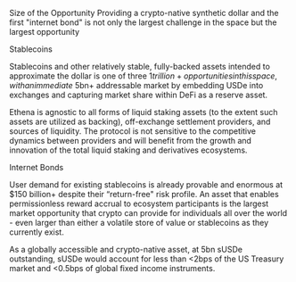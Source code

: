 Size of the Opportunity
Providing a crypto-native synthetic dollar and the first "internet bond" is not only the largest challenge in the space but the largest opportunity



Stablecoins

Stablecoins and other relatively stable, fully-backed assets intended to approximate the dollar is one of three $1 trillion+ opportunities in this space, with an immediate ~$5bn+ addressable market by embedding USDe into exchanges and capturing market share within DeFi as a reserve asset.

Ethena is agnostic to all forms of liquid staking assets (to the extent such assets are utilized as backing), off-exchange settlement providers, and sources of liquidity. The protocol is not sensitive to the competitive dynamics between providers and will benefit from the growth and innovation of the total liquid staking and derivatives ecosystems.

Internet Bonds

User demand for existing stablecoins is already provable and enormous at $150 billion+ despite their “return-free" risk profile. An asset that enables permissionless reward accrual to ecosystem participants is the largest market opportunity that crypto can provide for individuals all over the world - even larger than either a volatile store of value or stablecoins as they currently exist.

As a globally accessible and crypto-native asset, at 5bn sUSDe outstanding, sUSDe would account for less than <2bps of the US Treasury market and <0.5bps of global fixed income instruments.